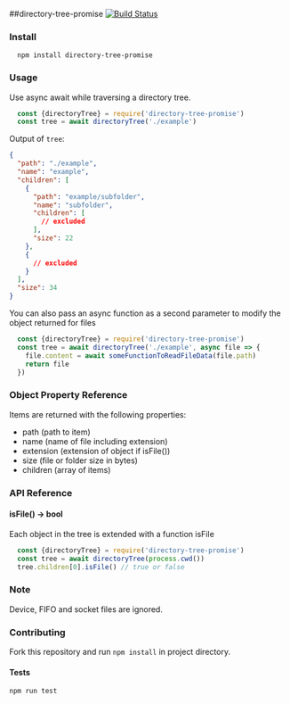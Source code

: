 ##directory-tree-promise [![Build Status](https://travis-ci.org/dannav/directory-tree-promise.svg?branch=master)](https://travis-ci.org/dannav/directory-tree-promise)

### Install
```
  npm install directory-tree-promise
```

### Usage
Use async await while traversing a directory tree.

```js
  const {directoryTree} = require('directory-tree-promise')
  const tree = await directoryTree('./example')
```

Output of `tree`:

```json
{
  "path": "./example",
  "name": "example",
  "children": [
    {
      "path": "example/subfolder",
      "name": "subfolder",
      "children": [
        // excluded
      ],
      "size": 22
    },
    {
      // excluded
    }
  ],
  "size": 34
}
```

You can also pass an async function as a second parameter to modify the object returned for files

```js
  const {directoryTree} = require('directory-tree-promise')
  const tree = await directoryTree('./example', async file => {
    file.content = await someFunctionToReadFileData(file.path)
    return file
  })
```

### Object Property Reference

Items are returned with the following properties:

- path (path to item)
- name (name of file including extension)
- extension (extension of object if isFile())
- size (file or folder size in bytes)
- children (array of items)

### API Reference

#### isFile() -> bool
Each object in the tree is extended with a function isFile

```js
  const {directoryTree} = require('directory-tree-promise')
  const tree = await directoryTree(process.cwd())
  tree.children[0].isFile() // true or false
```

### Note
Device, FIFO and socket files are ignored.

### Contributing
Fork this repository and run `npm install` in project directory.

#### Tests
`npm run test`